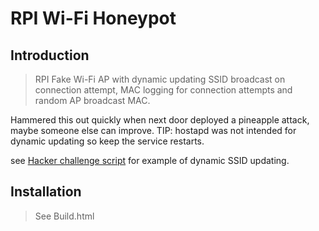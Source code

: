# RPI Wi-Fi Honeypot

## Introduction

> RPI Fake Wi-Fi AP with dynamic updating SSID broadcast on connection attempt, MAC logging for connection attempts and random AP broadcast MAC.

Hammered this out quickly when next door deployed a pineapple attack, maybe someone else can improve. TIP: hostapd was not intended for dynamic updating so keep the service restarts. 

see <a href="https://github.com/asylum119/my-scripts/blob/master/RPI%20Wi-Fi%20Honeypot/honeypot/script/hacker-challenge.sh">Hacker challenge script</a> for example of dynamic SSID updating. 

## Installation

> See Build.html
